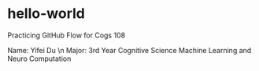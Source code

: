 # hello-world
Practicing GitHub Flow for Cogs 108

Name: Yifei Du \n
Major: 3rd Year Cognitive Science Machine Learning and Neuro Computation
